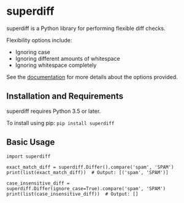 # superdiff

superdiff is a Python library for performing flexible diff checks. 

Flexibility options include:
- Ignoring case
- Ignoring different amounts of whitespace
- Ignoring whitespace completely

See the [documentation](http://superdiff.readthedocs.io/en/latest/) for more details about the options provided.

## Installation and Requirements
superdiff requires Python 3.5 or later.

To install using pip: `pip install superdiff`

## Basic Usage
```
import superdiff

exact_match_diff = superdiff.Differ().compare('spam', 'SPAM')
print(list(exact_match_diff))  # Output: [('spam', 'SPAM')]

case_insensitive_diff = superdiff.Differ(ignore_case=True).compare('spam', 'SPAM')
print(list(case_insensitive_diff))  # Output: []
```
